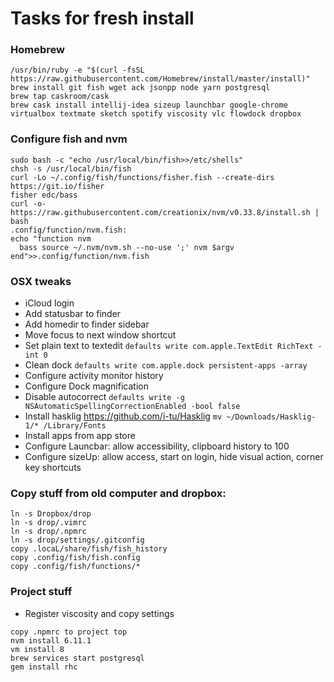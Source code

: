 # Tasks for fresh install

### Homebrew

```
/usr/bin/ruby -e "$(curl -fsSL https://raw.githubusercontent.com/Homebrew/install/master/install)"
brew install git fish wget ack jsonpp node yarn postgresql 
brew tap caskroom/cask
brew cask install intellij-idea sizeup launchbar google-chrome virtualbox textmate sketch spotify viscosity vlc flowdock dropbox
```
### Configure fish and nvm
```
sudo bash -c "echo /usr/local/bin/fish>>/etc/shells"
chsh -s /usr/local/bin/fish
curl -Lo ~/.config/fish/functions/fisher.fish --create-dirs https://git.io/fisher
fisher edc/bass
curl -o- https://raw.githubusercontent.com/creationix/nvm/v0.33.8/install.sh | bash
.config/function/nvm.fish:
echo "function nvm
  bass source ~/.nvm/nvm.sh --no-use ';' nvm $argv
end">>.config/function/nvm.fish
```

### OSX tweaks

- iCloud login
- Add statusbar to finder
- Add homedir to finder sidebar
- Move focus to next window shortcut
- Set plain text to textedit `defaults write com.apple.TextEdit RichText -int 0`
- Clean dock `defaults write com.apple.dock persistent-apps -array`
- Configure activity monitor history
- Configure Dock magnification	
- Disable autocorrect `defaults write -g NSAutomaticSpellingCorrectionEnabled -bool false`
- Install hasklig https://github.com/i-tu/Hasklig	`mv ~/Downloads/Hasklig-1/* /Library/Fonts`
- Install apps from app store
- Configure Launcbar: allow accessibility, clipboard history to 100
- Configure sizeUp: allow access, start on login, hide visual action, corner key shortcuts


### Copy stuff from old computer and dropbox:
```
ln -s Dropbox/drop 
ln -s drop/.vimrc 
ln -s drop/.npmrc
ln -s drop/settings/.gitconfig 
copy .locaL/share/fish/fish_history
copy .config/fish/fish.config
copy .config/fish/functions/*
```

### Project stuff
- Register viscosity and copy settings
```
copy .npmrc to project top
nvm install 6.11.1
vm install 8
brew services start postgresql
gem install rhc
```
